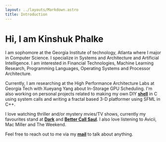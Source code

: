 ```yaml
---
layout: ../layouts/Markdown.astro
title: Introduction
---
```

# Hi, I am Kinshuk Phalke

I am sophomore at the Georgia Institute of technology, Atlanta where I major in
Computer Science. I specialize in Systems and Architecture and Artificial
Intelligence. I am interested in Financial Technologies, Machine Learning
Research, Programming Languages, Operating Systems and Processor Architecture.


Currently, I am researching at the High Performance Architecture Labs at
Georgia Tech with Xueyang Yang about In-Storage GPU Scheduling. I'm also
working on personal projects related to making my own DIY [**shell**]("https://github.com/xinslu/brush") in C using system calls and
writing a fractal based 3-D platformer using SFML in C++.


I love watching thriller and/or mystery mvies/TV shows, currently my favourites
stand at [**Dark**](https://en.wikipedia.org/wiki/Dark_(TV_series)) and
[**Better Call Saul**](https://en.wikipedia.org/wiki/Better_Call_Saul). I also
love listening to Avicii, Mac Miller and The Weekend.

Feel free to reach out to me via my
[**mail**](mailto:phalkekinshuk@gmail.com) to talk about anything.
